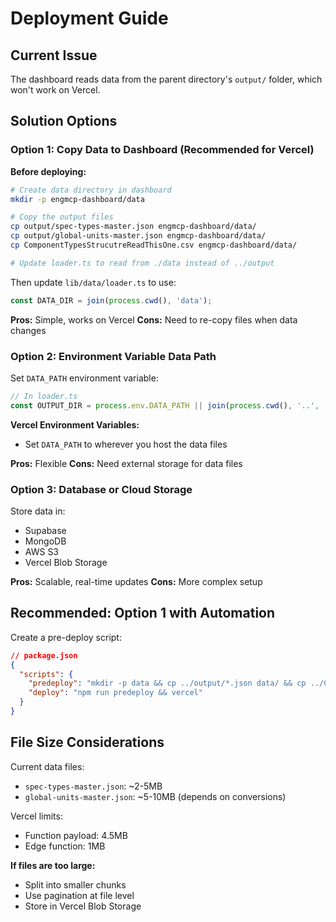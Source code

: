 # Deployment Guide

## Current Issue

The dashboard reads data from the parent directory's `output/` folder, which won't work on Vercel.

## Solution Options

### Option 1: Copy Data to Dashboard (Recommended for Vercel)

**Before deploying:**

```bash
# Create data directory in dashboard
mkdir -p engmcp-dashboard/data

# Copy the output files
cp output/spec-types-master.json engmcp-dashboard/data/
cp output/global-units-master.json engmcp-dashboard/data/
cp ComponentTypesStrucutreReadThisOne.csv engmcp-dashboard/data/

# Update loader.ts to read from ./data instead of ../output
```

Then update `lib/data/loader.ts` to use:
```typescript
const DATA_DIR = join(process.cwd(), 'data');
```

**Pros:** Simple, works on Vercel
**Cons:** Need to re-copy files when data changes

### Option 2: Environment Variable Data Path

Set `DATA_PATH` environment variable:

```typescript
// In loader.ts
const OUTPUT_DIR = process.env.DATA_PATH || join(process.cwd(), '..', 'output');
```

**Vercel Environment Variables:**
- Set `DATA_PATH` to wherever you host the data files

**Pros:** Flexible
**Cons:** Need external storage for data files

### Option 3: Database or Cloud Storage

Store data in:
- Supabase
- MongoDB
- AWS S3
- Vercel Blob Storage

**Pros:** Scalable, real-time updates
**Cons:** More complex setup

## Recommended: Option 1 with Automation

Create a pre-deploy script:

```json
// package.json
{
  "scripts": {
    "predeploy": "mkdir -p data && cp ../output/*.json data/ && cp ../Component*.csv data/",
    "deploy": "npm run predeploy && vercel"
  }
}
```

## File Size Considerations

Current data files:
- `spec-types-master.json`: ~2-5MB
- `global-units-master.json`: ~5-10MB (depends on conversions)

Vercel limits:
- Function payload: 4.5MB
- Edge function: 1MB

**If files are too large:**
- Split into smaller chunks
- Use pagination at file level
- Store in Vercel Blob Storage
